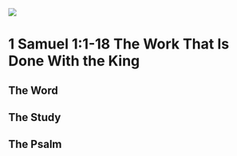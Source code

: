 <img class="intro-right" src="/images/art-david.jpg">

# 1 Samuel 1:1-18 The Work That Is Done With the King

## The Word

## The Study

### 

## The Psalm
